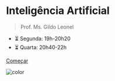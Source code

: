<h1 id="cover-heading">
  Inteligência Artificial
</h1>


>  Prof. Ms. Gildo Leonel


<!-- TODO: Update to match your project's benefits/features. Git emojis work great here. -->

- :hourglass_flowing_sand: Segunda: 19h-20h20
- :hourglass_flowing_sand: Quarta: 20h40-22h


[Começar](#apresentacao) <!-- TODO: Use ID of your homepage heading -->

<!-- TODO: Set your background color or image. -->
![color](#b3d9f8)
